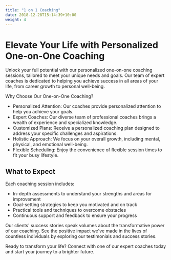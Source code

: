 ```yaml
---
title: "1 on 1 Coaching"
date: 2018-12-28T15:14:39+10:00
weight: 4
---
```


<!-- ![Accounting Services](/images/austin-distel-nGc5RT2HmF0-unsplash.jpg) -->
<!--  -->
# Elevate Your Life with Personalized One-on-One Coaching

Unlock your full potential with our personalized one-on-one coaching sessions, tailored to meet your unique needs and goals. Our team of expert coaches is dedicated to helping you achieve success in all areas of your life, from career growth to personal well-being.

Why Choose Our One-on-One Coaching?
- Personalized Attention: Our coaches provide personalized attention to help you achieve your goals.
- Expert Coaches: Our diverse team of professional coaches brings a wealth of experience and specialized knowledge.
- Customized Plans: Receive a personalized coaching plan designed to address your specific challenges and aspirations.
- Holistic Approach: We focus on your overall growth, including mental, physical, and emotional well-being.
- Flexible Scheduling: Enjoy the convenience of flexible session times to fit your busy lifestyle.
  
## What to Expect

Each coaching session includes:

- In-depth assessments to understand your strengths and areas for improvement
- Goal-setting strategies to keep you motivated and on track
- Practical tools and techniques to overcome obstacles
- Continuous support and feedback to ensure your progress
  
Our clients' success stories speak volumes about the transformative power of our coaching. See the positive impact we've made in the lives of countless individuals by exploring our testimonials and success stories.

Ready to transform your life? Connect with one of our expert coaches today and start your journey to a brighter future.

<!-- ## Faithful Representation

Faithful representation means that the actual effects of the transactions shall be properly accounted for and reported in the financial statements. The words and n
## Enhancing Qualitative Characteristics

### Verifiability

Verifiability implies consensus between the different knowledgeable and independent users of financial information. Such information must be supported by sufficient evidence to follow the principle of objectivity.

### Comparability

Comparability is the uniform application of accounting methods across entities in the same industry. The principle of consistency is under comparability. Consistency is the uniform application of accounting across points in time within an entity.

### Understandability

Understandability means that accounting reports should be expressed as clearly as possible and should be understood by those to whom the information is relevant.
Timeliness: Timeliness implies that financial information must be presented to the users before a decision is to be made.

---

## Statement of cash flows

The statement of cash flows considers the inputs and outputs in concrete cash within a stated period. The general template of a cash flow statement is as follows: Cash Inflow - Cash Outflow + Opening Balance = Closing Balance

| Cash Inflow | Outflow   | Opening Balance |
| ----------- | --------- | --------------- |
| _Monday_    | `Tuesday` | **Wednesday**   |
| 1           | 2         | 3               |

**Example 1:** in the beginning of September, Ellen started out with $5 in her bank account. During that same month, Ellen borrowed $20 from Tom. At the end of the month, Ellen bought a pair of shoes for $7. Ellen's cash flow statement for the month of September looks like this:

- Cash inflow: $20
- Cash outflow:$7
- Opening balance: $5
- Closing balance: $20 – $7 + $5 = $18

**Example 2:** in the beginning of June, WikiTables, a company that buys and resells tables, sold 2 tables. They'd originally bought the tables for $25 each, and sold them at a price of $50 per table. The first table was paid out in cash however the second one was bought in credit terms. WikiTables' cash flow statement for the month of June looks like this:

> **Important:** the cash flow statement only considers the exchange of actual cash, and ignores what the person in question owes or is owed.

## Statement of financial position (balance sheet)

The balance sheet is the financial statement showing a firm's assets, liabilities and equity (capital) at a set point in time, usually the end of the fiscal year reported on the accompanying income statement.

- **fixed assets**
  - property
  - building
  - equipment (such as factory machinery)
- **intangible assets**
  - copyrights
  - trademarks
  - patents
    - pending
    - international
- goodwill -->

<!-- Owner's equity, sometimes referred to as net assets, is represented differently depending on the type of business ownership. Business ownership can be in the form of a sole proprietorship, partnership, or a corporation. For a corporation, the owner's equity portion usually shows common stock, and retained earnings (earnings kept in the company). Retained earnings come from the retained earnings statement, prepared prior to the balance sheet. --> 
